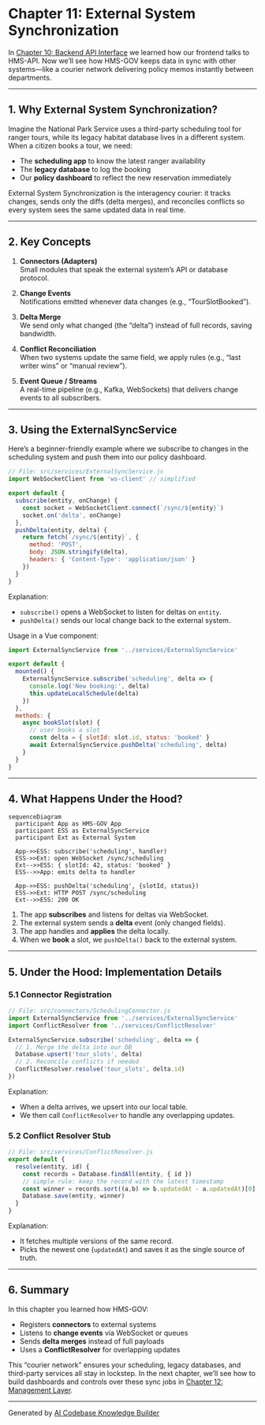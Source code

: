# Chapter 11: External System Synchronization

In [Chapter 10: Backend API Interface](10_backend_api_interface_.md) we learned how our frontend talks to HMS-API. Now we’ll see how HMS-GOV keeps data in sync with other systems—like a courier network delivering policy memos instantly between departments.

---

## 1. Why External System Synchronization?

Imagine the National Park Service uses a third-party scheduling tool for ranger tours, while its legacy habitat database lives in a different system. When a citizen books a tour, we need:

- The **scheduling app** to know the latest ranger availability  
- The **legacy database** to log the booking  
- Our **policy dashboard** to reflect the new reservation immediately  

External System Synchronization is the interagency courier: it tracks changes, sends only the diffs (delta merges), and reconciles conflicts so every system sees the same updated data in real time.

---

## 2. Key Concepts

1. **Connectors (Adapters)**  
   Small modules that speak the external system’s API or database protocol.

2. **Change Events**  
   Notifications emitted whenever data changes (e.g., “TourSlotBooked”).

3. **Delta Merge**  
   We send only what changed (the “delta”) instead of full records, saving bandwidth.

4. **Conflict Reconciliation**  
   When two systems update the same field, we apply rules (e.g., “last writer wins” or “manual review”).

5. **Event Queue / Streams**  
   A real-time pipeline (e.g., Kafka, WebSockets) that delivers change events to all subscribers.

---

## 3. Using the ExternalSyncService

Here’s a beginner-friendly example where we subscribe to changes in the scheduling system and push them into our policy dashboard.

```js
// File: src/services/ExternalSyncService.js
import WebSocketClient from 'ws-client' // simplified

export default {
  subscribe(entity, onChange) {
    const socket = WebSocketClient.connect(`/sync/${entity}`)
    socket.on('delta', onChange)
  },
  pushDelta(entity, delta) {
    return fetch(`/sync/${entity}`, {
      method: 'POST',
      body: JSON.stringify(delta),
      headers: { 'Content-Type': 'application/json' }
    })
  }
}
```

Explanation:
- `subscribe()` opens a WebSocket to listen for deltas on `entity`.  
- `pushDelta()` sends our local change back to the external system.

Usage in a Vue component:

```js
import ExternalSyncService from '../services/ExternalSyncService'

export default {
  mounted() {
    ExternalSyncService.subscribe('scheduling', delta => {
      console.log('New booking:', delta)
      this.updateLocalSchedule(delta)
    })
  },
  methods: {
    async bookSlot(slot) {
      // user books a slot
      const delta = { slotId: slot.id, status: 'booked' }
      await ExternalSyncService.pushDelta('scheduling', delta)
    }
  }
}
```

---

## 4. What Happens Under the Hood?

```mermaid
sequenceDiagram
  participant App as HMS-GOV App
  participant ESS as ExternalSyncService
  participant Ext as External System

  App->>ESS: subscribe('scheduling', handler)
  ESS->>Ext: open WebSocket /sync/scheduling
  Ext-->>ESS: { slotId: 42, status: 'booked' }  
  ESS-->>App: emits delta to handler

  App->>ESS: pushDelta('scheduling', {slotId, status})
  ESS->>Ext: HTTP POST /sync/scheduling
  Ext-->>ESS: 200 OK
```

1. The app **subscribes** and listens for deltas via WebSocket.  
2. The external system sends a **delta** event (only changed fields).  
3. The app handles and **applies** the delta locally.  
4. When we **book** a slot, we `pushDelta()` back to the external system.

---

## 5. Under the Hood: Implementation Details

### 5.1 Connector Registration

```js
// File: src/connectors/SchedulingConnector.js
import ExternalSyncService from '../services/ExternalSyncService'
import ConflictResolver from '../services/ConflictResolver'

ExternalSyncService.subscribe('scheduling', delta => {
  // 1. Merge the delta into our DB
  Database.upsert('tour_slots', delta)
  // 2. Reconcile conflicts if needed
  ConflictResolver.resolve('tour_slots', delta.id)
})
```

Explanation:
- When a delta arrives, we upsert into our local table.  
- We then call `ConflictResolver` to handle any overlapping updates.

### 5.2 Conflict Resolver Stub

```js
// File: src/services/ConflictResolver.js
export default {
  resolve(entity, id) {
    const records = Database.findAll(entity, { id })
    // simple rule: keep the record with the latest timestamp
    const winner = records.sort((a,b) => b.updatedAt - a.updatedAt)[0]
    Database.save(entity, winner)
  }
}
```

Explanation:
- It fetches multiple versions of the same record.  
- Picks the newest one (`updatedAt`) and saves it as the single source of truth.

---

## 6. Summary

In this chapter you learned how HMS-GOV:

- Registers **connectors** to external systems  
- Listens to **change events** via WebSocket or queues  
- Sends **delta merges** instead of full payloads  
- Uses a **ConflictResolver** for overlapping updates  

This “courier network” ensures your scheduling, legacy databases, and third-party services all stay in lockstep. In the next chapter, we’ll see how to build dashboards and controls over these sync jobs in [Chapter 12: Management Layer](12_management_layer_.md).

---

Generated by [AI Codebase Knowledge Builder](https://github.com/The-Pocket/Tutorial-Codebase-Knowledge)